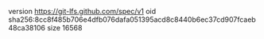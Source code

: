 version https://git-lfs.github.com/spec/v1
oid sha256:8cc8f485b706e4dfb076dafa051395acd8c8440b6ec37cd907fcaeb48ca38106
size 16568
